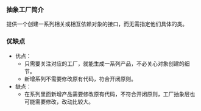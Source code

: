 ### 抽象工厂简介

提供一个创建一系列相关或相互依赖对象的接口，而无需指定他们具体的类。

### 优缺点

- 优点：
  - 只需要关注对应的工厂，就能生成一系列产品，不必关心对象创建的细节。
  - 新增系列不需要修改原有代码，符合开闭原则。
- 缺点：
  - 在系列里面新增产品需要修改原有代码，不符合开闭原则，工厂抽象层也可能需要修改，改动比较大。

